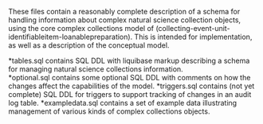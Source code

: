 These files contain a reasonably complete description of a schema for
handling information about complex natural science collection objects, 
using the core complex collections model of (collecting-event-unit-
identifiableitem-loanablepreparation).  This is intended for 
implementation, as well as a description of the conceptual model.

*tables.sql contains SQL DDL with liquibase markup describing a 
schema for managing natural science collections information.  
*optional.sql contains some optional SQL DDL with comments on how
the changes affect the capabilities of the model.
*triggers.sql contains (not yet complete) SQL DDL for triggers to 
support tracking of changes in an audit log table.
*exampledata.sql contains a set of example data illustrating management
of various kinds of complex collections objects.
